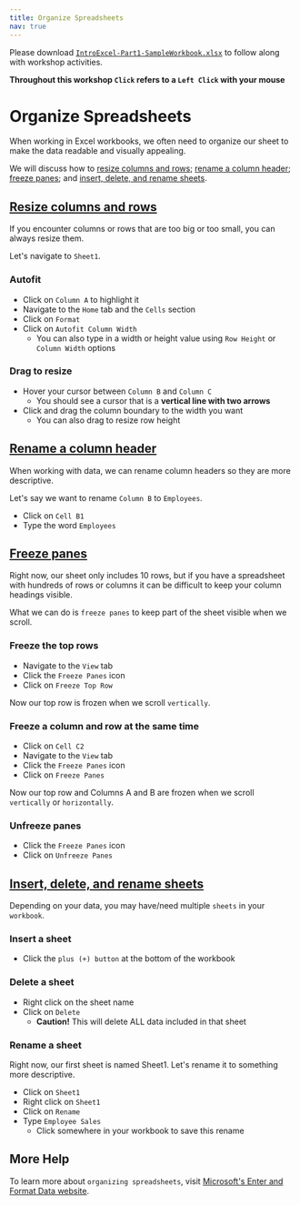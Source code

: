 ```yaml
---
title: Organize Spreadsheets
nav: true
---
```

Please download <a href="images/IntroExcel-Part1-SampleWorkbook.xlsx" target="_blank">`IntroExcel-Part1-SampleWorkbook.xlsx`</a> to follow along with workshop activities.

**Throughout this workshop `Click` refers to a `Left Click` with your mouse**

# Organize Spreadsheets

When working in Excel workbooks, we often need to organize our sheet to make the data readable and visually appealing.

We will discuss how to [resize columns and rows](#resize-columns-and-rows); [rename a column header](#rename-a-column-header); [freeze panes](#freeze-panes); and [insert, delete, and rename sheets](#insert-delete-and-rename-sheets).

## [Resize columns and rows](#resize-columns-and-rows)
If you encounter columns or rows that are too big or too small, you can always resize them.

Let's navigate to `Sheet1`.

### Autofit
* Click on `Column A` to highlight it
* Navigate to the `Home` tab and the `Cells` section
* Click on `Format`
* Click on `Autofit Column Width`
  * You can also type in a width or height value using `Row Height` or `Column Width` options

### Drag to resize
* Hover your cursor between `Column B` and `Column C`
  * You should see a cursor that is a **vertical line with two arrows**
* Click and drag the column boundary to the width you want
  * You can also drag to resize row height

## [Rename a column header](#rename-a-column-header)
When working with data, we can rename column headers so they are more descriptive.

Let's say we want to rename `Column B` to `Employees`.
* Click on `Cell B1`  
* Type the word `Employees`

## [Freeze panes](#freeze-panes)
Right now, our sheet only includes 10 rows, but if you have a spreadsheet with hundreds of rows or columns it can be difficult to keep your column headings visible.

What we can do is `freeze panes` to keep part of the sheet visible when we scroll.

### Freeze the top rows
* Navigate to the `View` tab
* Click the `Freeze Panes` icon
* Click on `Freeze Top Row`

Now our top row is frozen when we scroll `vertically`.

### Freeze a column and row at the same time
* Click on `Cell C2`
* Navigate to the `View` tab
* Click the `Freeze Panes` icon
* Click on `Freeze Panes`

Now our top row and Columns A and B are frozen when we scroll `vertically` or `horizontally`.

### Unfreeze panes
* Click the `Freeze Panes` icon
* Click on `Unfreeze Panes`

## [Insert, delete, and rename sheets](#insert-delete-and-rename-sheets)
Depending on your data, you may have/need multiple `sheets` in your `workbook`.

### Insert a sheet
 * Click the `plus (+) button` at the bottom of the workbook
 
### Delete a sheet
* Right click on the sheet name
* Click on `Delete`
  * **Caution!** This will delete ALL data included in that sheet

### Rename a sheet
Right now, our first sheet is named Sheet1. Let's rename it to something more descriptive.
* Click on `Sheet1`
* Right click on `Sheet1`
* Click on `Rename`
* Type `Employee Sales`
  * Click somewhere in your workbook to save this rename

## More Help

To learn more about `organizing spreadsheets`, visit <a href="https://support.office.com/en-us/article/enter-and-format-data-fef13169-0a84-4b92-a5ab-d856b0d7c1f7?ui=en-US&rs=en-US&ad=US#ID0EAABAAA=Layout" target="_blank">Microsoft's Enter and Format Data website</a>.
